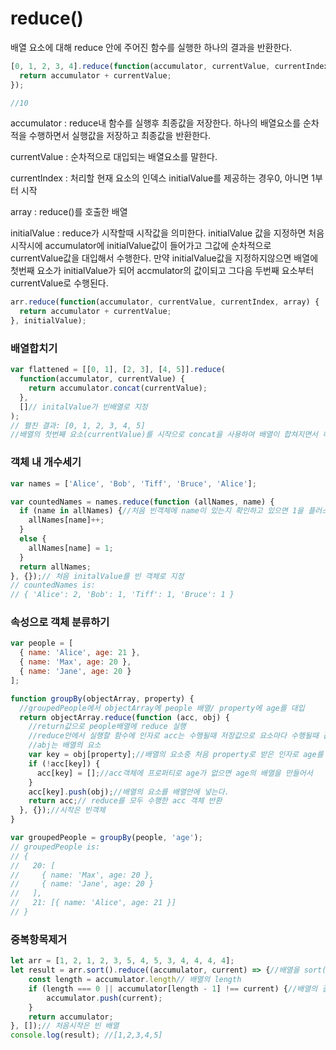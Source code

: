 # reduce()

배열 요소에 대해 reduce 안에 주어진 함수를 실행한 하나의 결과을 반환한다.

```js
[0, 1, 2, 3, 4].reduce(function(accumulator, currentValue, currentIndex, array) {
  return accumulator + currentValue;
});

//10
```

accumulator : reduce내 함수를 실행후 최종값을 저장한다. 하나의 배열요소를 순차적을 수행하면서 실행값을 저장하고 최종값을 반환한다. 

currentValue : 순차적으로 대입되는 배열요소를 말한다. 

currentIndex : 처리할 현재 요소의 인덱스 initialValue를 제공하는 경우0, 아니면 1부터 시작

array : reduce()를 호출한 배열 

initialValue : reduce가 시작할때 시작값을 의미한다. initialValue 값을 지정하면 처음 시작시에 accumulator에 initialValue값이 들어가고 그값에 순차적으로 currentValue값을 대입해서 수행한다. 만약 initialValue값을 지정하지않으면 배열에 첫번째 요소가 initialValue가 되어 accmulator의 값이되고 그다음 두번째 요소부터 currentValue로 수행된다. 
```js
arr.reduce(function(accumulator, currentValue, currentIndex, array) {
  return accumulator + currentValue;
}, initialValue);

```
### 배열합치기
```js
var flattened = [[0, 1], [2, 3], [4, 5]].reduce(
  function(accumulator, currentValue) {
    return accumulator.concat(currentValue);
  },
  []// initalValue가 빈배열로 지정
);
// 펼친 결과: [0, 1, 2, 3, 4, 5]
//배열의 첫번째 요소(currentValue)를 시작으로 concat을 사용하여 배열이 합쳐지면서 하나의 배열로 반환
```
### 객체 내 개수세기
```js
var names = ['Alice', 'Bob', 'Tiff', 'Bruce', 'Alice'];

var countedNames = names.reduce(function (allNames, name) {
  if (name in allNames) {//처음 빈객체에 name이 있는지 확인하고 있으면 1을 플러스 없으면 프로퍼티를 추가해서 값을 1로 지정
    allNames[name]++;
  }
  else {
    allNames[name] = 1;
  }
  return allNames;
}, {});// 처음 initalValue를 빈 객체로 지정
// countedNames is:
// { 'Alice': 2, 'Bob': 1, 'Tiff': 1, 'Bruce': 1 }
```

### 속성으로 객체 분류하기
```js
var people = [
  { name: 'Alice', age: 21 },
  { name: 'Max', age: 20 },
  { name: 'Jane', age: 20 }
];

function groupBy(objectArray, property) {
  //groupedPeople에서 objectArray에 people 배열/ property에 age를 대입
  return objectArray.reduce(function (acc, obj) {
    //return값으로 people배열에 reduce 실행
    //reduce안에서 실행할 함수에 인자로 acc는 수행될때 저장값으로 요소마다 수행될때 값이 누적된다.
    //abj는 배열의 요소
    var key = obj[property];//배열의 요소중 처음 property로 받은 인자로 age를 의미한다. key = age를 말한다.
    if (!acc[key]) {
      acc[key] = [];//acc객체에 프로퍼티로 age가 없으면 age의 배열을 만들어서
    }
    acc[key].push(obj);//배열의 요소를 배열안에 넣는다.
    return acc;// reduce를 모두 수행한 acc 객체 반환
  }, {});//시작은 빈객체
}

var groupedPeople = groupBy(people, 'age');
// groupedPeople is:
// {
//   20: [
//     { name: 'Max', age: 20 },
//     { name: 'Jane', age: 20 }
//   ],
//   21: [{ name: 'Alice', age: 21 }]
// }
```
### 중복항목제거

```js
let arr = [1, 2, 1, 2, 3, 5, 4, 5, 3, 4, 4, 4, 4];
let result = arr.sort().reduce((accumulator, current) => {//배열을 sort()로 정렬하고 reduce 실행
    const length = accumulator.length// 배열의 length
    if (length === 0 || accumulator[length - 1] !== current) {//배열의 길이가 0이면 해당 요소 push and 배열의 앞의 요소와 값이 다른면 push
        accumulator.push(current);
    }
    return accumulator;
}, []);// 처음시작은 빈 배열 
console.log(result); //[1,2,3,4,5]
```